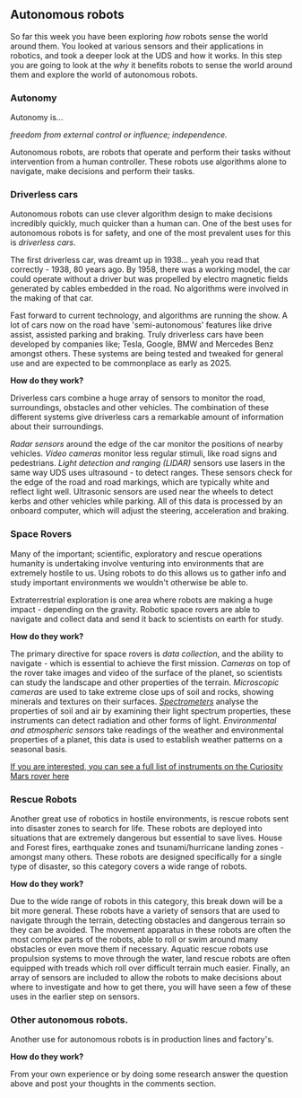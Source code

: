 [comment]: # (
Is this step open? Y/N
If so, short description of this step:
Related links:
Related files:
)

## Autonomous robots

So far this week you have been exploring *how* robots sense the world around them. You looked at various sensors and their applications in robotics, and took a deeper look at the UDS and how it works. In this step you are going to look at the *why* it benefits robots to sense the world around them and explore the world of autonomous robots.

### Autonomy

Autonomy is...

*freedom from external control or influence; independence.*

Autonomous robots, are robots that operate and perform their tasks without intervention from a human controller. These robots use algorithms alone to navigate, make decisions and perform their tasks. 

### Driverless cars

Autonomous robots can use clever algorithm design to make decisions incredibly quickly, much quicker than a human can. One of the best uses for autonomous robots is for safety, and one of the most prevalent uses for this is *driverless cars*.

The first driverless car, was dreamt up in 1938... yeah you read that correctly - 1938, 80 years ago. By 1958, there was a working model, the car could operate without a driver but was propelled by electro magnetic fields generated by cables embedded in the road. No algorithms were involved in the making of that car. 

Fast forward to current technology, and algorithms are running the show. A lot of cars now on the road have 'semi-autonomous' features like drive assist, assisted parking and braking. Truly driverless cars have been developed by companies like; Tesla, Google, BMW and Mercedes Benz amongst others. These systems are being tested and tweaked for general use and are expected to be commonplace as early as 2025.

**How do they work?**

Driverless cars combine a huge array of sensors to monitor the road, surroundings, obstacles and other vehicles. The combination of these different systems give driverless cars a remarkable amount of information about their surroundings. 

*Radar sensors* around the edge of the car monitor the positions of nearby vehicles. *Video cameras* monitor less regular stimuli, like road signs and pedestrians. *Light detection and ranging (LIDAR)* sensors use lasers in the same way UDS uses ultrasound - to detect ranges. These sensors check for the edge of the road and road markings, which are typically white and reflect light well. Ultrasonic sensors are used near the wheels to detect kerbs and other vehicles while parking. All of this data is processed by an onboard computer, which will adjust the steering, acceleration and braking. 

### Space Rovers

Many of the important; scientific, exploratory and rescue operations humanity is undertaking involve venturing into environments that are extremely hostile to us. Using robots to do this allows us to gather info and study important environments we wouldn't otherwise be able to. 

Extraterrestrial exploration is one area where robots are making a huge impact - depending on the gravity. Robotic space rovers are able to navigate and collect data and send it back to scientists on earth for study. 

**How do they work?** 

The primary directive for space rovers is *data collection*, and the ability to navigate - which is essential to achieve the first mission. *Cameras* on top of the rover take images and video of the surface of the planet, so scientists can study the landscape and other properties of the terrain. *Microscopic cameras* are used to take extreme close ups of soil and rocks, showing minerals and textures on their surfaces. [*Spectrometers*](https://sciencing.com/spectrometer-5372347.html) analyse the properties of soil and air by examining their light spectrum properties, these instruments can detect radiation and other forms of light. *Environmental and atmospheric sensors* take readings of the weather and environmental properties of a planet, this data is used to establish weather patterns on a seasonal basis.  

[If you are interested, you can see a full list of instruments on the Curiosity Mars rover here](https://mars.nasa.gov/msl/spacecraft/instruments/summary/)

### Rescue Robots

Another great use of robotics in hostile environments, is rescue robots sent into disaster zones to search for life. These robots are deployed into situations that are extremely dangerous but essential to save lives. House and Forest fires, earthquake zones and tsunami/hurricane landing zones - amongst many others. These robots are designed specifically for a single type of disaster, so this category covers a wide range of robots. 

**How do they work?** 

Due to the wide range of robots in this category, this break down will be a bit more general. These robots have a variety of sensors that are used to navigate through the terrain, detecting obstacles and dangerous terrain so they can be avoided. The movement apparatus in these robots are often the most complex parts of the robots, able to roll or swim around many obstacles or even move them if necessary. Aquatic rescue robots use propulsion systems to move through the water, land rescue robots are often equipped with treads which roll over difficult terrain much easier. Finally, an array of sensors are included to allow the robots to make decisions about where to investigate and how to get there, you will have seen a few of these uses in the earlier step on sensors.

### Other autonomous robots. 

Another use for autonomous robots is in production lines and factory's. 

**How do they work?** 

From your own experience or by doing some research answer the question above and post your thoughts in the comments section.